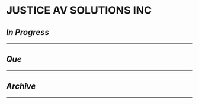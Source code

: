 # JUSTICE AV SOLUTIONS INC

## *In Progress*

--------------------

## *Que*

-----------------------------------
## *Archive*

-----------------------------------

